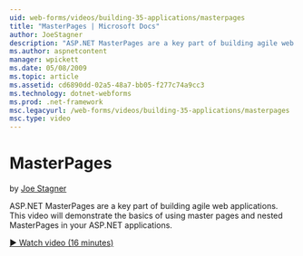 ```yaml
---
uid: web-forms/videos/building-35-applications/masterpages
title: "MasterPages | Microsoft Docs"
author: JoeStagner
description: "ASP.NET MasterPages are a key part of building agile web applications. This video will demonstrate the basics of using master pages and nested MasterPages in..."
ms.author: aspnetcontent
manager: wpickett
ms.date: 05/08/2009
ms.topic: article
ms.assetid: cd6890dd-02a5-48a7-bb05-f277c74a9cc3
ms.technology: dotnet-webforms
ms.prod: .net-framework
msc.legacyurl: /web-forms/videos/building-35-applications/masterpages
msc.type: video
---
```

MasterPages
====================
by [Joe Stagner](https://github.com/JoeStagner)

ASP.NET MasterPages are a key part of building agile web applications. This video will demonstrate the basics of using master pages and nested MasterPages in your ASP.NET applications.

[&#9654; Watch video (16 minutes)](https://channel9.msdn.com/Blogs/ASP-NET-Site-Videos/masterpages)
